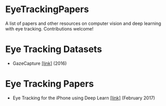 # EyeTrackingPapers
A list of papers and other resources on computer vision and deep learning with eye tracking. Contributions welcome!

# Eye Tracking Datasets
- GazeCapture [[link]](http://gazecapture.csail.mit.edu) (2016)

# Eye Tracking Papers
- Eye Tracking for the iPhone using Deep Learn [[link]](https://dspace.mit.edu/bitstream/handle/1721.1/113142/1017990444-MIT.pdf?sequence=1) (February 2017)
